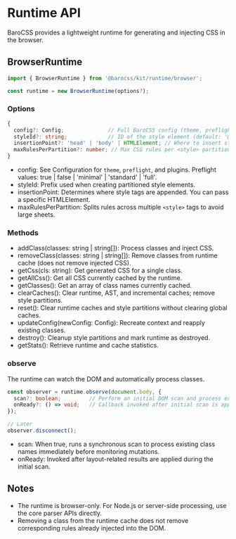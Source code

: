 # Runtime API

BaroCSS provides a lightweight runtime for generating and injecting CSS in the browser.

## BrowserRuntime

```ts
import { BrowserRuntime } from '@barocss/kit/runtime/browser';

const runtime = new BrowserRuntime(options?);
```

### Options
```ts
{
  config?: Config;              // Full BaroCSS config (theme, preflight, etc.)
  styleId?: string;             // ID of the style element (default: '@barocss/kit-runtime')
  insertionPoint?: 'head' | 'body' | HTMLElement; // Where to insert style partitions (default: 'head')
  maxRulesPerPartition?: number; // Max CSS rules per <style> partition (default: 50)
}
```

- config: See Configuration for `theme`, `preflight`, and plugins. Preflight values: true | false | 'minimal' | 'standard' | 'full'.
- styleId: Prefix used when creating partitioned style elements.
- insertionPoint: Determines where style tags are appended. You can pass a specific HTMLElement.
- maxRulesPerPartition: Splits rules across multiple `<style>` tags to avoid large sheets.

### Methods

- addClass(classes: string | string[]): Process classes and inject CSS.
- removeClass(classes: string | string[]): Remove classes from runtime cache (does not remove injected CSS).
- getCss(cls: string): Get generated CSS for a single class.
- getAllCss(): Get all CSS currently cached by the runtime.
- getClasses(): Get an array of class names currently cached.
- clearCaches(): Clear runtime, AST, and incremental caches; remove style partitions.
- reset(): Clear runtime caches and style partitions without clearing global caches.
- updateConfig(newConfig: Config): Recreate context and reapply existing classes.
- destroy(): Cleanup style partitions and mark runtime as destroyed.
- getStats(): Retrieve runtime and cache statistics.

### observe
The runtime can watch the DOM and automatically process classes.

```ts
const observer = runtime.observe(document.body, {
  scan?: boolean;         // Perform an initial DOM scan and process existing class attributes
  onReady?: () => void;   // Callback invoked after initial scan is applied
});

// Later
observer.disconnect();
```

- scan: When true, runs a synchronous scan to process existing class names immediately before monitoring mutations.
- onReady: Invoked after layout-related results are applied during the initial scan.

## Notes
- The runtime is browser-only. For Node.js or server-side processing, use the core parser APIs directly.
- Removing a class from the runtime cache does not remove corresponding rules already injected into the DOM.
